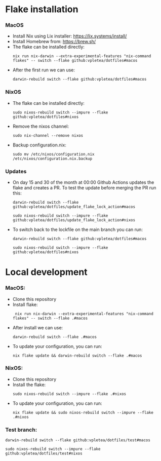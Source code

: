 # Flake installation
### MacOS
- Install Nix using Lix installer: https://lix.systems/install/
- Install Homebrew from:  https://brew.sh/
- The flake can be installed directly:
  ```
  nix run nix-darwin --extra-experimental-features "nix-command flakes" -- switch --flake github:vpletea/dotfiles#macos
  ```
- After the first run we can use:
  ```
  darwin-rebuild switch --flake github:vpletea/dotfiles#macos
  ```

### NixOS
- The flake can be installed directly:
  ```
  sudo nixos-rebuild switch --impure --flake github:vpletea/dotfiles#nixos
  ```
- Remove the nixos channel:
  ```
  sudo nix-channel --remove nixos
  ```
- Backup configuration.nix:
  ```
  sudo mv /etc/nixos/configuration.nix /etc/nixos/configuration.nix.backup
  ```

### Updates
- On day 15 and 30 of the month at 00:00 Github Actions updates the flake and creates a PR. To test the update before merging the PR run this:
  ```
  darwin-rebuild switch --flake github:vpletea/dotfiles/update_flake_lock_action#macos
  ```
  ```
  sudo nixos-rebuild switch --impure --flake github:vpletea/dotfiles/update_flake_lock_action#nixos
  ```
- To switch back to the lockfile on the main branch you can run:
  ```
  darwin-rebuild switch --flake github:vpletea/dotfiles#macos
  ```
  ```
  sudo nixos-rebuild switch --impure --flake github:vpletea/dotfiles#nixos
  ```

# Local development
### MacOS:
- Clone this repository
- Install flake:
  ```
   nix run nix-darwin --extra-experimental-features "nix-command flakes" -- switch --flake .#macos
  ```
- After install we can use:
  ```
  darwin-rebuild switch --flake .#macos
  ```
- To update your configuration, you can run:
  ```
  nix flake update && darwin-rebuild switch --flake .#macos
  ```

### NixOS:
- Clone this repository
- Install the flake:
  ```
  sudo nixos-rebuild switch --impure --flake .#nixos
  ```
- To update your configuration, you can run:
  ```
  nix flake update && sudo nixos-rebuild switch --impure --flake .#nixos

### Test branch:
   ```
  darwin-rebuild switch --flake github:vpletea/dotfiles/test#macos
  ```
  ```
  sudo nixos-rebuild switch --impure --flake github:vpletea/dotfiles/test#nixos
  ```
